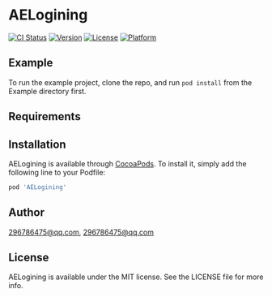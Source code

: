 # AELogining

[![CI Status](https://img.shields.io/travis/296786475@qq.com/AELogining.svg?style=flat)](https://travis-ci.org/296786475@qq.com/AELogining)
[![Version](https://img.shields.io/cocoapods/v/AELogining.svg?style=flat)](https://cocoapods.org/pods/AELogining)
[![License](https://img.shields.io/cocoapods/l/AELogining.svg?style=flat)](https://cocoapods.org/pods/AELogining)
[![Platform](https://img.shields.io/cocoapods/p/AELogining.svg?style=flat)](https://cocoapods.org/pods/AELogining)

## Example

To run the example project, clone the repo, and run `pod install` from the Example directory first.

## Requirements

## Installation

AELogining is available through [CocoaPods](https://cocoapods.org). To install
it, simply add the following line to your Podfile:

```ruby
pod 'AELogining'
```

## Author

296786475@qq.com, 296786475@qq.com

## License

AELogining is available under the MIT license. See the LICENSE file for more info.
